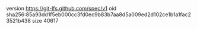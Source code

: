 version https://git-lfs.github.com/spec/v1
oid sha256:85a93dd1f5eb000cc3fd0ec9b83b7aa8d5a009ed2d102ce1b1a1fac23521b438
size 40617
